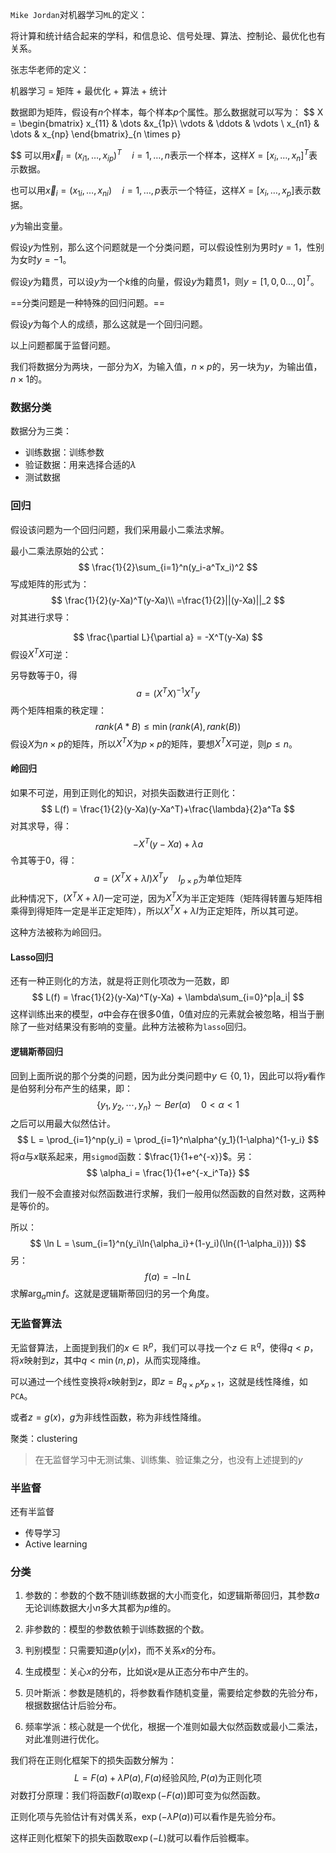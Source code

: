 `Mike Jordan`对机器学习`ML`的定义：

将计算和统计结合起来的学科，和信息论、信号处理、算法、控制论、最优化也有关系。

张志华老师的定义：

机器学习 = 矩阵 + 最优化 + 算法 + 统计

数据即为矩阵，假设有$n$个样本，每个样本$p$个属性。那么数据就可以写为：
$$
X = \begin{bmatrix}
	x_{11} & \dots &x_{1p}\\
	\vdots & \ddots & \vdots \\
	x_{n1} & \dots & x_{np}
	\end{bmatrix}_{n \times p}
	
$$
可以用$\vec{x}_i = (x_{i1},\dots,x_{ip})^T\quad i = 1, \dots, n$表示一个样本，这样$X = [x_i,\dots, x_n]^T$表示数据。

也可以用$\vec{x}_i = (x_{1i},\dots,x_{ni})\quad i = 1, \dots, p$表示一个特征，这样$X = [x_i,\dots,x_p]$表示数据。



$y$为输出变量。

假设$y$为性别，那么这个问题就是一个分类问题，可以假设性别为男时$y=1$，性别为女时$y=-1$。

假设$y$为籍贯，可以设$y$为一个$k$维的向量，假设$y$为籍贯$1$，则$y = [1,0,0\dots,0]^T$。

==分类问题是一种特殊的回归问题。==

假设$y$为每个人的成绩，那么这就是一个回归问题。

以上问题都属于监督问题。



我们将数据分为两块，一部分为$X$，为输入值，$n\times p$的，另一块为$y$，为输出值，$n\times1$的。

### 数据分类

数据分为三类：

+ 训练数据：训练参数
+ 验证数据：用来选择合适的$\lambda$
+ 测试数据



### 回归

假设该问题为一个回归问题，我们采用最小二乘法求解。

最小二乘法原始的公式：
$$
\frac{1}{2}\sum_{i=1}^n(y_i-a^Tx_i)^2
$$
写成矩阵的形式为：
$$
\frac{1}{2}(y-Xa)^T(y-Xa)\\
=\frac{1}{2}||(y-Xa)||_2
$$
对其进行求导：

$$
\frac{\partial L}{\partial a} = -X^T(y-Xa)
$$
假设$X^TX$可逆：

另导数等于$0$，得
$$
a = (X^TX)^{-1}X^Ty
$$
两个矩阵相乘的秩定理：
$$
rank(A*B)\le \min(rank(A),rank(B))
$$
假设$X$为$n\times p$的矩阵，所以$X^TX$为$p\times p$的矩阵，要想$X^TX$可逆，则$p\le n$。

#### 岭回归

如果不可逆，用到正则化的知识，对损失函数进行正则化：
$$
L(f) = \frac{1}{2}(y-Xa)(y-Xa^T)+\frac{\lambda}{2}a^Ta
$$
对其求导，得：
$$
-X^T(y-Xa) + \lambda a
$$
令其等于$0$，得：
$$
a = (X^TX+\lambda I)X^Ty\quad I_{p\times p}\text{为单位矩阵}
$$
此种情况下，$(X^TX+\lambda I)$一定可逆，因为$X^TX$为半正定矩阵（矩阵得转置与矩阵相乘得到得矩阵一定是半正定矩阵），所以$X^TX+\lambda I$为正定矩阵，所以其可逆。

这种方法被称为岭回归。

#### Lasso回归

还有一种正则化的方法，就是将正则化项改为一范数，即
$$
L(f) = \frac{1}{2}(y-Xa)^T(y-Xa) + \lambda\sum_{i=0}^p|a_i|
$$
这样训练出来的模型，$a$中会存在很多$0$值，$0$值对应的元素就会被忽略，相当于删除了一些对结果没有影响的变量。此种方法被称为`lasso`回归。



#### 逻辑斯蒂回归

回到上面所说的那个分类的问题，因为此分类问题中$y\in \{0,1\}$，因此可以将$y$看作是伯努利分布产生的结果，即：
$$
\{y_1,y_2,\cdots,y_n\}\sim  Ber(\alpha)\quad 0<\alpha<1 
$$
之后可以用最大似然估计。
$$
L = \prod_{i=1}^np(y_i) = \prod_{i=1}^n\alpha^{y_1}(1-\alpha)^{1-y_i}
$$
将$\alpha$与$x$联系起来，用`sigmod`函数：$\frac{1}{1+e^{-x}}$。另：
$$
\alpha_i = \frac{1}{1+e^{-x_i^Ta}}
$$


我们一般不会直接对似然函数进行求解，我们一般用似然函数的自然对数，这两种是等价的。

所以：
$$
\ln L = \sum_{i=1}^n(y_i\ln{\alpha_i}+(1-y_i)(\ln{(1-\alpha_i)}))
$$
另：
$$
f(a) = -\ln L
$$
求解$\arg_{a}\min{f}$。这就是逻辑斯蒂回归的另一个角度。

### 无监督算法

无监督算法，上面提到我们的$x\in \mathbb{R}^p$，我们可以寻找一个$z\in \mathbb{R}^q$，使得$q<p$，将$x$映射到$z$，其中$q<\min(n,p)$，从而实现降维。

可以通过一个线性变换将$x$映射到$z$，即$z=B_{q\times p}x_{p\times 1}$，这就是线性降维，如`PCA`。

或者$z=g(x)$，$g$为非线性函数，称为非线性降维。



聚类：clustering

> 在无监督学习中无测试集、训练集、验证集之分，也没有上述提到的$y$



### 半监督

还有半监督

+ 传导学习
+ Active learning



### 分类

1. 参数的：参数的个数不随训练数据的大小而变化，如逻辑斯蒂回归，其参数$a$无论训练数据大小$n$多大其都为$p$维的。
2. 非参数的：模型的参数依赖于训练数据的个数。



1. 判别模型：只需要知道$p(y|x)$，而不关系$x$的分布。
2. 生成模型：关心$x$的分布，比如说$x$是从正态分布中产生的。



1. 贝叶斯派：参数是随机的，将参数看作随机变量，需要给定参数的先验分布，根据数据估计后验分布。
2. 频率学派：核心就是一个优化，根据一个准则如最大似然函数或最小二乘法，对此准则进行优化。



我们将在正则化框架下的损失函数分解为：
$$
L = F(a) + \lambda P(a),F(a)\text{经验风险},P(a)\text{为正则化项}
$$
对数打分原理：我们将函数$F(a)$取$\exp(-F(a))$即可变为似然函数。

正则化项与先验估计有对偶关系，$\exp(-\lambda P(a))$可以看作是先验分布。

这样正则化框架下的损失函数取$\exp(-L)$就可以看作后验概率。